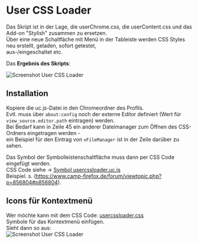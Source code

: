 # User CSS Loader
Das Skript ist in der Lage, die userChrome.css, die userContent.css und das Add-on "Stylish" zusammen zu ersetzen.     
Über eine neue Schaltfäche mit Menü in der Tableiste werden CSS Styles neu erstellt, geladen, sofort getestet,       
aus-/eingeschaltet etc.

Das **Ergebnis des Skripts**:

![Screenshot User CSS Loader](https://raw.githubusercontent.com/Endor8/userChrome.js/master/Thunderbird/Thunderbird%20-%20Release/usercssloader/usercssloader.png)

## Installation
Kopiere die uc.js-Datei in den Chromeordner des Profils.  
Evtl. muss über `about:config` noch der externe Editor definiert (Wert für `view_source.editor.path` eintragen) werden.     
Bei Bedarf kann in Zeile 45 ein anderer Dateimanager zum Öffnen des CSS-Ordners eingetragen werden -     
ein Beispiel für den Eintrag von `vFileManager` ist in der Zeile darüber zu sehen.     
    
Das Symbol der Symbolleistenschaltfläche muss dann per CSS Code eingefügt werden.    
CSS Code siehe → [Symbol usercssloader.uc.js](https://github.com/Endor8/userChrome.js/blob/master/Thunderbird/Thunderbird%20-%20Release/usercssloader/CSS-Symbol.css)     
Beispiel. s. (https://www.camp-firefox.de/forum/viewtopic.php?p=856804#p856804).

## Icons für Kontextmenü
Wer möchte kann mit dem CSS Code: [usercssloader.css](https://github.com/Endor8/userChrome.js/blob/master/Thunderbird/Thunderbird%20-%20Release/usercssloader/usercssloader.css)    
Symbole für das Kontextmenü einfügen.    
Sieht dann so aus:     
![Screenshot User CSS Loader](https://raw.githubusercontent.com/Endor8/userChrome.js/master/Thunderbird/Thunderbird%20-%20Release/usercssloader/usercssloader2.png)

